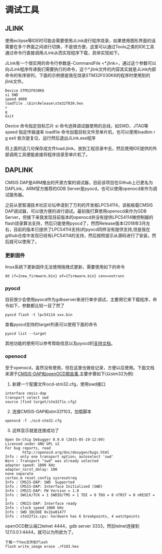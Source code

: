 # 调试工具

## JLINK

使用eclipse等IDE时可能会需要使用JLink进行程序烧录，如果使用图形界面的话需要在多个界面之间进行切换，不是很方便，这里可以通过Tools之类的IDE工具通过命令行直接调用JLink从而实现程序下载，具体实现如下。

JLink有一个很实用的命令行参数是-CommandFile <\*.jlink>，通过这个参数可以向JLink程序传递我们需要执行的命令，这个*.jlink文件的内容其实就是JLink内部命令的有序排列，下面的示例便是我在烧录STM32F030K6的程序时使用到的jlink文件。

```shell
Device STM32F030K6
si SWD
speed 4000
loadfile .\bin\Release\stm32f030.hex
r
g
exit
```
Device 命令指定目标芯片
si 命令选择调试器使用的总线，如SWD、JTAG等
speed 指定传输速率
loadfile 命令加载目标文件至单片机，也可以使用loadbin
r g exit 依次是复位、运行然后退出JLink.exe程序

将上面的这几句保存成文件load.jlink，放到工程目录中去，然后使用IDE提供的外部调用工具便能直接将程序烧录至单片机了。

## DAPLINK

CMSIS DAP是ARM推出的开源方案的调试器，目前该项目在Github上已更名为DAPLink，ARM官方推荐的GDB Server是pyocd，也可以使用openocd来作为调试服务器。

之前从恩智浦技术社区论坛申请到了万利的开发板LPC54114，该板板载CMSIS DAP调试器，可以很方便的进行调试。最初我打算使用openocd来作为GDB Server，但接下来我发现目前版本的openocd并没有提供LPC54114微控制器的flash烧录算法支持，然后只能使用pyocd了，然而Release版本(2018年3月左右，目前的版本已提供了LPC54114支持)的pyocd同样没有提供支持,但是我在github仓库中发现已经有LPC54114的支持，然后按照提示从源码进行了安装，然后就可以使用了。

### 更新固件

linux系统下更新固件无法使用拖拽式更新，需要使用如下的命令

```shell
dd if={new_firmware.bin} of={firmware.bin} conv=notrunc
```

### pyocd

目前很少会使用pyocd作为gdbserver来进行单步调试，主要用它来下载程序，命令如下，参数都比较一目了然了

```shell
pyocd flash -t lpc54114 xxx.bin
```

查看pyocd支持的target列表可以使用下面的命令

```shell
pyocd list --target
```

其他功能的使用可以参考帮助信息以及pyocd的[支持文档](https://github.com/mbedmicro/pyOCD/blob/master/docs/target_support.md)。

### openocd

至于openocd，虽然没有使用，但在这里也做些记录，方便以后使用。下面文档来源于[CMSIS-DAP和openOCD那些事](https://blog.csdn.net/m454078356/article/details/78986205),主要步骤如下(以stm32为例)

1. 新建一个配置文件ocd-stm32.cfg，使用swd接口

```shell
interface cmsis-dap
transport select swd
source [find target/stm32f1x.cfg] 
```

2. 连接CMSIS-DAP和stm32f103，加载脚本

```shell
openocd -f ./ocd-stm32.cfg
```

3. 这样显示就是连接成功了

```shell
Open On-Chip Debugger 0.9.0 (2015-05-19-12:09)
Licensed under GNU GPL v2
For bug reports, read
        http://openocd.org/doc/doxygen/bugs.html
Info : only one transport option; autoselect 'swd'
Warn : Transport "swd" was already selected
adapter speed: 1000 kHz
adapter_nsrst_delay: 100
none separate
cortex_m reset_config sysresetreq
Info : CMSIS-DAP: SWD  Supported
Info : CMSIS-DAP: Interface Initialised (SWD)
Info : CMSIS-DAP: FW Version = 1.0
Info : SWCLK/TCK = 1 SWDIO/TMS = 1 TDI = 0 TDO = 0 nTRST = 0 nRESET = 1
Info : CMSIS-DAP: Interface ready
Info : clock speed 1000 kHz
Info : SWD IDCODE 0x1ba01477
Info : stm32f1x.cpu: hardware has 6 breakpoints, 4 watchpoints
```

openOCD默认端口telnet 4444，gdb server 3333，然后telnet连接到 127.0.0.1:4444，就可以为所欲为了。

```shell
下载一个hex文件到flash
flash write_image erase ./F103.hex
```

